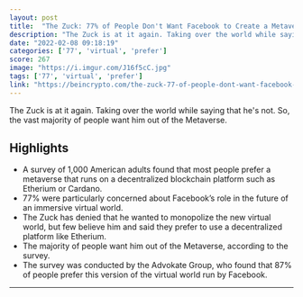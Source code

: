 ```yaml
---
layout: post
title:  "The Zuck: 77% of People Don't Want Facebook to Create a Metaverse"
description: "The Zuck is at it again. Taking over the world while saying that he's not. So, the vast majority of people want him out of the Metaverse."
date: "2022-02-08 09:18:19"
categories: ['77', 'virtual', 'prefer']
score: 267
image: "https://i.imgur.com/J16f5cC.jpg"
tags: ['77', 'virtual', 'prefer']
link: "https://beincrypto.com/the-zuck-77-of-people-dont-want-facebook-to-create-a-metaverse/"
---
```


The Zuck is at it again. Taking over the world while saying that he's not. So, the vast majority of people want him out of the Metaverse.

## Highlights

- A survey of 1,000 American adults found that most people prefer a metaverse that runs on a decentralized blockchain platform such as Etherium or Cardano.
- 77% were particularly concerned about Facebook’s role in the future of an immersive virtual world.
- The Zuck has denied that he wanted to monopolize the new virtual world, but few believe him and said they prefer to use a decentralized platform like Etherium.
- The majority of people want him out of the Metaverse, according to the survey.
- The survey was conducted by the Advokate Group, who found that 87% of people prefer this version of the virtual world run by Facebook.

---
